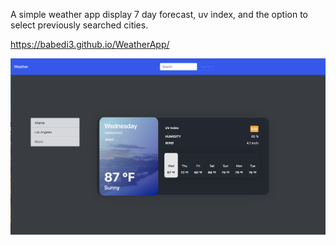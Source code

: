 A simple weather app display 7 day forecast, uv index, and the option to select previously searched cities.

https://babedi3.github.io/WeatherApp/

![WeatherApp](assets/mainpage.png)

